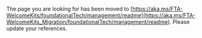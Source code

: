 The page you are looking for has been moved to [https://aka.ms/FTA-WelcomeKits/foundationalTech/management/readme](https://aka.ms/FTA-WelcomeKits_Migration/foundationalTech/management/readme). Please update your references.
